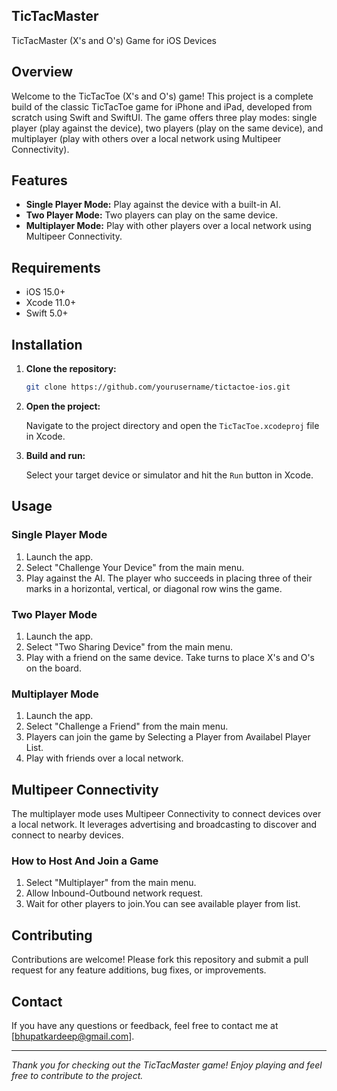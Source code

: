 ## TicTacMaster
 TicTacMaster (X's and O's) Game for iOS Devices 


## Overview

Welcome to the TicTacToe (X's and O's) game! This project is a complete build of the classic TicTacToe game for iPhone and iPad, developed from scratch using Swift and SwiftUI. The game offers three play modes: single player (play against the device), two players (play on the same device), and multiplayer (play with others over a local network using Multipeer Connectivity).

## Features

- **Single Player Mode:** Play against the device with a built-in AI.
- **Two Player Mode:** Two players can play on the same device.
- **Multiplayer Mode:** Play with other players over a local network using Multipeer Connectivity.

## Requirements

- iOS 15.0+
- Xcode 11.0+
- Swift 5.0+

## Installation

1. **Clone the repository:**

    ```bash
    git clone https://github.com/yourusername/tictactoe-ios.git
    ```

2. **Open the project:**

    Navigate to the project directory and open the `TicTacToe.xcodeproj` file in Xcode.

3. **Build and run:**

    Select your target device or simulator and hit the `Run` button in Xcode.

## Usage

### Single Player Mode

1. Launch the app.
2. Select "Challenge Your Device" from the main menu.
3. Play against the AI. The player who succeeds in placing three of their marks in a horizontal, vertical, or diagonal row wins the game.

### Two Player Mode

1. Launch the app.
2. Select "Two Sharing Device" from the main menu.
3. Play with a friend on the same device. Take turns to place X's and O's on the board.

### Multiplayer Mode

1. Launch the app.
2. Select "Challenge a Friend" from the main menu.
3. Players can join the game by Selecting a Player from Availabel Player List.
4. Play with friends over a local network.

## Multipeer Connectivity

The multiplayer mode uses Multipeer Connectivity to connect devices over a local network. It leverages advertising and broadcasting to discover and connect to nearby devices.

### How to Host And Join a Game

1. Select "Multiplayer" from the main menu.
2. Allow Inbound-Outbound network request.
3. Wait for other players to join.You can see available player from list.

## Contributing

Contributions are welcome! Please fork this repository and submit a pull request for any feature additions, bug fixes, or improvements.

## Contact

If you have any questions or feedback, feel free to contact me at [bhupatkardeep@gmail.com].

---

*Thank you for checking out the TicTacMaster game! Enjoy playing and feel free to contribute to the project.*
